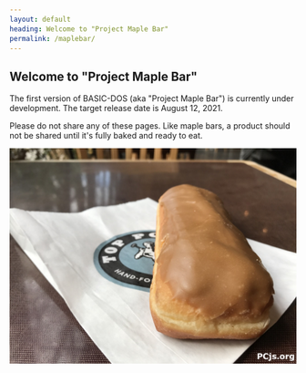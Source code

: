 ```yaml
---
layout: default
heading: Welcome to "Project Maple Bar"
permalink: /maplebar/
---
```


## Welcome to "Project Maple Bar"

The first version of BASIC-DOS (aka "Project Maple Bar") is currently under
development.  The target release date is August 12, 2021.

Please do not share any of these pages.  Like maple bars, a product should not
be shared until it's fully baked and ready to eat.

[![Maple Bar](/assets/images/maplebar.jpg)](demos/)
